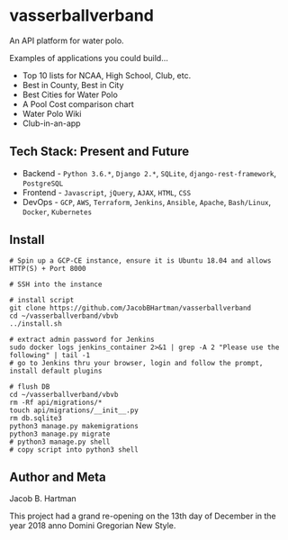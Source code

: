 # vasserballverband
<domain name goes here>

An API platform for water polo.

Examples of applications you could build...
- Top 10 lists for NCAA, High School, Club, etc.
- Best in County, Best in City
- Best Cities for Water Polo
- A Pool Cost comparison chart
- Water Polo Wiki
- Club-in-an-app


## Tech Stack: Present and Future
* Backend  - `Python 3.6.*`, `Django 2.*`, `SQLite`, `django-rest-framework`, `PostgreSQL`
* Frontend - `Javascript`, `jQuery`, `AJAX`, `HTML`, `CSS`
* DevOps   - `GCP`, `AWS`, `Terraform`, `Jenkins`, `Ansible`, `Apache`, `Bash/Linux`, `Docker`, `Kubernetes`


## Install
```
# Spin up a GCP-CE instance, ensure it is Ubuntu 18.04 and allows HTTP(S) + Port 8000

# SSH into the instance

# install script
git clone https://github.com/JacobBHartman/vasserballverband
cd ~/vasserballverband/vbvb
../install.sh

# extract admin password for Jenkins
sudo docker logs jenkins_container 2>&1 | grep -A 2 "Please use the following" | tail -1
# go to Jenkins thru your browser, login and follow the prompt, install default plugins

# flush DB
cd ~/vasserballverband/vbvb
rm -Rf api/migrations/*
touch api/migrations/__init__.py
rm db.sqlite3
python3 manage.py makemigrations
python3 manage.py migrate
# python3 manage.py shell
# copy script into python3 shell
```


## Author and Meta
Jacob B. Hartman

This project had a grand re-opening on the 13th day of December in the year 2018 anno Domini Gregorian New Style.
